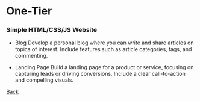 # One-Tier 

### Simple HTML/CSS/JS Website

- Blog Develop a personal blog where you can write and share articles on topics of interest. Include features such as article categories, tags, and commenting.

- Landing Page Build a landing page for a product or service, focusing on capturing leads or driving conversions. Include a clear call-to-action and compelling visuals.

[Back](../azure.md)